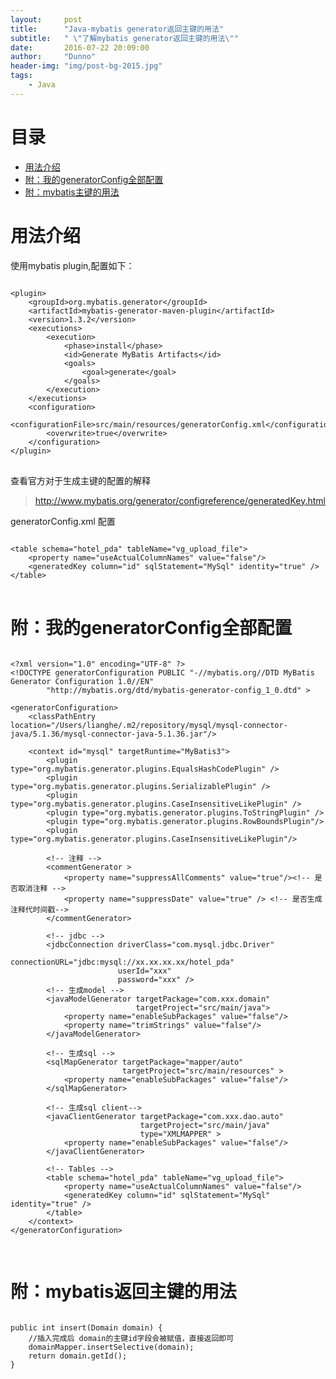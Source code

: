 ```yaml
---
layout:     post
title:      "Java-mybatis generator返回主键的用法"
subtitle:   " \"了解mybatis generator返回主键的用法\""
date:       2016-07-22 20:09:00
author:     "Dunno"
header-img: "img/post-bg-2015.jpg"
tags:
    - Java
---
```


# 目录

- <a href="#js">用法介绍</a>
- <a href="#ckzl">附：我的generatorConfig全部配置</a>
- <a href="#xkd">附：mybatis主键的用法</a>


# <a name="js">用法介绍</a>
使用mybatis plugin,配置如下：
<pre>
<code>
&lt;plugin&gt;
    &lt;groupId&gt;org.mybatis.generator&lt;/groupId&gt;
    &lt;artifactId&gt;mybatis-generator-maven-plugin&lt;/artifactId&gt;
    &lt;version&gt;1.3.2&lt;/version&gt;
    &lt;executions&gt;
        &lt;execution&gt;
            &lt;phase&gt;install&lt;/phase&gt;
            &lt;id&gt;Generate MyBatis Artifacts&lt;/id&gt;
            &lt;goals&gt;
                &lt;goal&gt;generate&lt;/goal&gt;
            &lt;/goals&gt;
        &lt;/execution&gt;
    &lt;/executions&gt;
    &lt;configuration&gt;
        &lt;configurationFile&gt;src/main/resources/generatorConfig.xml&lt;/configurationFile&gt;
        &lt;overwrite&gt;true&lt;/overwrite&gt;
    &lt;/configuration&gt;
&lt;/plugin&gt;
</code>
</pre>

查看官方对于生成主键的配置的解释

> http://www.mybatis.org/generator/configreference/generatedKey.html 

generatorConfig.xml 配置
<pre>
<code>
&lt;table schema=&quot;hotel_pda&quot; tableName=&quot;vg_upload_file&quot;&gt;
    &lt;property name=&quot;useActualColumnNames&quot; value=&quot;false&quot;/&gt;
    &lt;generatedKey column=&quot;id&quot; sqlStatement=&quot;MySql&quot; identity=&quot;true&quot; /&gt;
&lt;/table&gt;
</code>
</pre>

# <a name="ckzl">附：我的generatorConfig全部配置</a>

<pre>
<code class="XML">
&lt;?xml version=&quot;1.0&quot; encoding=&quot;UTF-8&quot; ?&gt;
&lt;!DOCTYPE generatorConfiguration PUBLIC &quot;-//mybatis.org//DTD MyBatis Generator Configuration 1.0//EN&quot;
        &quot;http://mybatis.org/dtd/mybatis-generator-config_1_0.dtd&quot; &gt;

&lt;generatorConfiguration&gt;
    &lt;classPathEntry location=&quot;/Users/lianghe/.m2/repository/mysql/mysql-connector-java/5.1.36/mysql-connector-java-5.1.36.jar&quot;/&gt;

    &lt;context id=&quot;mysql&quot; targetRuntime=&quot;MyBatis3&quot;&gt;
        &lt;plugin type=&quot;org.mybatis.generator.plugins.EqualsHashCodePlugin&quot; /&gt;
        &lt;plugin type=&quot;org.mybatis.generator.plugins.SerializablePlugin&quot; /&gt;
        &lt;plugin type=&quot;org.mybatis.generator.plugins.CaseInsensitiveLikePlugin&quot; /&gt;
        &lt;plugin type=&quot;org.mybatis.generator.plugins.ToStringPlugin&quot; /&gt;
        &lt;plugin type=&quot;org.mybatis.generator.plugins.RowBoundsPlugin&quot;/&gt;
        &lt;plugin type=&quot;org.mybatis.generator.plugins.CaseInsensitiveLikePlugin&quot;/&gt;

        &lt;!-- &#27880;&#37322; --&gt;
        &lt;commentGenerator &gt;
            &lt;property name=&quot;suppressAllComments&quot; value=&quot;true&quot;/&gt;&lt;!-- &#26159;&#21542;&#21462;&#28040;&#27880;&#37322; --&gt;
            &lt;property name=&quot;suppressDate&quot; value=&quot;true&quot; /&gt; &lt;!-- &#26159;&#21542;&#29983;&#25104;&#27880;&#37322;&#20195;&#26102;&#38388;&#25139;--&gt;
        &lt;/commentGenerator&gt;

        &lt;!-- jdbc --&gt;
        &lt;jdbcConnection driverClass=&quot;com.mysql.jdbc.Driver&quot;
                        connectionURL=&quot;jdbc:mysql://xx.xx.xx.xx/hotel_pda&quot;
                        userId=&quot;xxx&quot;
                        password=&quot;xxx&quot; /&gt;
        &lt;!-- &#29983;&#25104;model --&gt;
        &lt;javaModelGenerator targetPackage=&quot;com.xxx.domain&quot;
                            targetProject=&quot;src/main/java&quot;&gt;
            &lt;property name=&quot;enableSubPackages&quot; value=&quot;false&quot;/&gt;
            &lt;property name=&quot;trimStrings&quot; value=&quot;false&quot;/&gt;
        &lt;/javaModelGenerator&gt;

        &lt;!-- &#29983;&#25104;sql --&gt;
        &lt;sqlMapGenerator targetPackage=&quot;mapper/auto&quot;
                         targetProject=&quot;src/main/resources&quot; &gt;
            &lt;property name=&quot;enableSubPackages&quot; value=&quot;false&quot;/&gt;
        &lt;/sqlMapGenerator&gt;

        &lt;!-- &#29983;&#25104;sql client--&gt;
        &lt;javaClientGenerator targetPackage=&quot;com.xxx.dao.auto&quot;
                             targetProject=&quot;src/main/java&quot;
                             type=&quot;XMLMAPPER&quot; &gt;
            &lt;property name=&quot;enableSubPackages&quot; value=&quot;false&quot;/&gt;
        &lt;/javaClientGenerator&gt;

        &lt;!-- Tables --&gt;
        &lt;table schema=&quot;hotel_pda&quot; tableName=&quot;vg_upload_file&quot;&gt;
            &lt;property name=&quot;useActualColumnNames&quot; value=&quot;false&quot;/&gt;
            &lt;generatedKey column=&quot;id&quot; sqlStatement=&quot;MySql&quot; identity=&quot;true&quot; /&gt;
        &lt;/table&gt;
    &lt;/context&gt;
&lt;/generatorConfiguration&gt;

</code>
</pre>

# <a name="xkd">附：mybatis返回主键的用法</a>
<pre>
<code class="Java">
public int insert(Domain domain) {
	//插入完成后 domain的主键id字段会被赋值，直接返回即可
	domainMapper.insertSelective(domain);
	return domain.getId();
}
</code>
</pre>











 